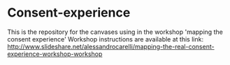 # Consent-experience
This is the repository for the canvases using in the workshop 'mapping the consent experience'
Workshop instructions are available at this link:
http://www.slideshare.net/alessandrocarelli/mapping-the-real-consent-experience-workshop-workshop
